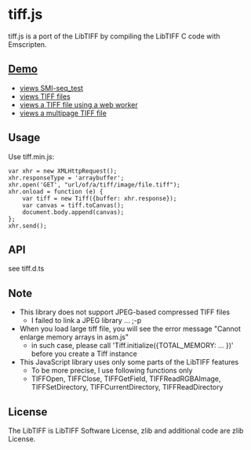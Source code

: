 # tiff.js
tiff.js is a port of the LibTIFF by compiling the LibTIFF C code with Emscripten.

## [Demo](http://rodenluo.github.io/tiff.js/)
- [views SMI-seq_test](http://rodenluo.github.io/tiff.js/SMI-seq_test.html)
- [views TIFF files](http://rodenluo.github.io/tiff.js/basic.html)
- [views a TIFF file using a web worker](http://rodenluo.github.io/tiff.js/worker.html)
- [views a multipage TIFF file](http://rodenluo.github.io/tiff.js/multipage.html)

## Usage
Use tiff.min.js:

    var xhr = new XMLHttpRequest();
    xhr.responseType = 'arraybuffer';
    xhr.open('GET', "url/of/a/tiff/image/file.tiff");
    xhr.onload = function (e) {
        var tiff = new Tiff({buffer: xhr.response});
        var canvas = tiff.toCanvas();
        document.body.append(canvas);
    };
    xhr.send();

## API
see tiff.d.ts

## Note
- This library does not support JPEG-based compressed TIFF files
  - I failed to link a JPEG library ... ;-p
- When you load large tiff file, you will see the error message "Cannot enlarge memory arrays in asm.js"
  - in such case, please call 'Tiff.initialize({TOTAL_MEMORY: ... })' before you create a Tiff instance
- This JavaScript library uses only some parts of the LibTIFF features
  - To be more precise, I use following functions only
  - TIFFOpen, TIFFClose, TIFFGetField, TIFFReadRGBAImage, TIFFSetDirectory, TIFFCurrentDirectory, TIFFReadDirectory
    
## License
The LibTIFF is LibTIFF Software License, zlib and additional code are zlib License.
